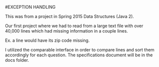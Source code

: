 #EXCEPTION HANDLING

This was from a project in Spring 2015 Data Structures (Java 2).

Our first project where we had to read from a large text file with over 40,000 lines which had missing information in a couple lines. 

Ex. a line would have its zip code missing.

I utilized the comparable interface in order to compare lines and sort them accordingly for each question.
The specifications document will be in the docs folder.



